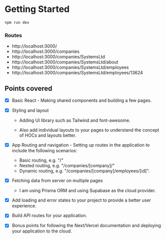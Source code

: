 # Getting Started

```bash
npm run dev
```
### Routes

- http://localhost:3000/
- http://localhost:3000/companies
- http://localhost:3000/companies/SystemsLtd
- http://localhost:3000/companies/SystemsLtd/about
- http://localhost:3000/companies/SystemsLtd/employees
- http://localhost:3000/companies/SystemsLtd/employees/13624

## Points covered
- [x] Basic React - Making shared components and building a few pages.
- [x] Styling and layout
     - Adding UI library such as Tailwind and font-awesome.

    - Also add individual layouts to your pages to understand the concept of HOCs and layouts better.

- [x] App Routing and navigation - Setting up routes in the application to include the following scenarios:
    - Basic routing, e.g. "/"
    - Nested routing, e.g. "/companies/[company]/"
    - Dynamic routing, e.g. "/companies/[company]/employees/[id]".

- [x] Fetching data from server on multiple pages
    - I am using Prisma ORM and using Supabase as the cloud provider.
- [x] Add loading and error states to your project to provide a better user experience.
- [x] Build API routes for your application.
- [x] Bonus points for following the Next/Vercel documentation and deploying your application to the cloud.
